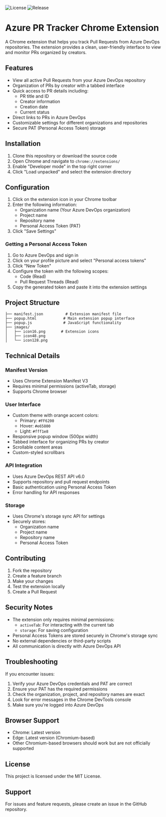 ![License](https://img.shields.io/github/license/vipulshah2010/azure-pr-tracker)
![Release](https://img.shields.io/github/v/release/vipulshah2010/azure-pr-tracker)

# Azure PR Tracker Chrome Extension

A Chrome extension that helps you track Pull Requests from Azure DevOps repositories. The extension provides a clean, user-friendly interface to view and monitor PRs organized by creators.

## Features

- View all active Pull Requests from your Azure DevOps repository
- Organization of PRs by creator with a tabbed interface
- Quick access to PR details including:
  - PR title and ID
  - Creator information
  - Creation date
  - Current status
- Direct links to PRs in Azure DevOps
- Customizable settings for different organizations and repositories
- Secure PAT (Personal Access Token) storage

## Installation

1. Clone this repository or download the source code
2. Open Chrome and navigate to `chrome://extensions/`
3. Enable "Developer mode" in the top right corner
4. Click "Load unpacked" and select the extension directory

## Configuration

1. Click on the extension icon in your Chrome toolbar
2. Enter the following information:
   - Organization name (Your Azure DevOps organization)
   - Project name
   - Repository name
   - Personal Access Token (PAT)
3. Click "Save Settings"

### Getting a Personal Access Token

1. Go to Azure DevOps and sign in
2. Click on your profile picture and select "Personal access tokens"
3. Click "New Token"
4. Configure the token with the following scopes:
   - Code (Read)
   - Pull Request Threads (Read)
5. Copy the generated token and paste it into the extension settings

## Project Structure

```
├── manifest.json          # Extension manifest file
├── popup.html            # Main extension popup interface
├── popup.js              # JavaScript functionality
├── images/              
│   ├── icon16.png       # Extension icons
│   ├── icon48.png
│   └── icon128.png
```

## Technical Details

### Manifest Version
- Uses Chrome Extension Manifest V3
- Requires minimal permissions (activeTab, storage)
- Supports Chrome browser

### User Interface
- Custom theme with orange accent colors:
  - Primary: `#FF6200`
  - Hover: `#e65800`
  - Light: `#fff1e8`
- Responsive popup window (500px width)
- Tabbed interface for organizing PRs by creator
- Scrollable content areas
- Custom-styled scrollbars

### API Integration
- Uses Azure DevOps REST API v6.0
- Supports repository and pull request endpoints
- Basic authentication using Personal Access Token
- Error handling for API responses

### Storage
- Uses Chrome's storage sync API for settings
- Securely stores:
  - Organization name
  - Project name
  - Repository name
  - Personal Access Token

## Contributing

1. Fork the repository
2. Create a feature branch
3. Make your changes
4. Test the extension locally
5. Create a Pull Request

## Security Notes

- The extension only requires minimal permissions:
  - `activeTab`: For interacting with the current tab
  - `storage`: For saving configuration
- Personal Access Tokens are stored securely in Chrome's storage sync
- No external dependencies or third-party scripts
- All communication is directly with Azure DevOps API

## Troubleshooting

If you encounter issues:

1. Verify your Azure DevOps credentials and PAT are correct
2. Ensure your PAT has the required permissions
3. Check the organization, project, and repository names are exact
4. Look for error messages in the Chrome DevTools console
5. Make sure you're logged into Azure DevOps

## Browser Support

- Chrome: Latest version
- Edge: Latest version (Chromium-based)
- Other Chromium-based browsers should work but are not officially supported

## License

This project is licensed under the MIT License.

## Support

For issues and feature requests, please create an issue in the GitHub repository.